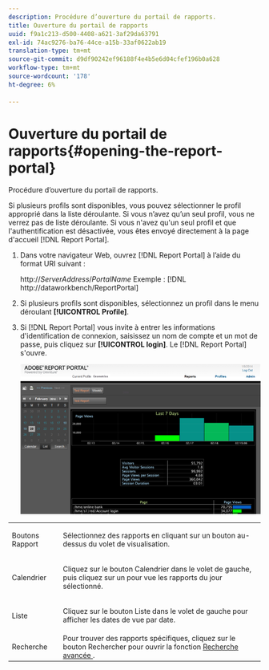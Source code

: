 ```yaml
---
description: Procédure d’ouverture du portail de rapports.
title: Ouverture du portail de rapports
uuid: f9a1c213-d500-4408-a621-3af29da63791
exl-id: 74ac9276-ba76-44ce-a15b-33af0622ab19
translation-type: tm+mt
source-git-commit: d9df90242ef96188f4e4b5e6d04cfef196b0a628
workflow-type: tm+mt
source-wordcount: '178'
ht-degree: 6%

---
```


# Ouverture du portail de rapports{#opening-the-report-portal}

Procédure d’ouverture du portail de rapports.

Si plusieurs profils sont disponibles, vous pouvez sélectionner le profil approprié dans la liste déroulante. Si vous n’avez qu’un seul profil, vous ne verrez pas de liste déroulante. Si vous n&#39;avez qu&#39;un seul profil et que l&#39;authentification est désactivée, vous êtes envoyé directement à la page d&#39;accueil [!DNL Report Portal].

1. Dans votre navigateur Web, ouvrez [!DNL Report Portal] à l’aide du format URI suivant :

   http://*ServerAddress*/*PortalName*
Exemple : [!DNL http://dataworkbench/ReportPortal]
1. Si plusieurs profils sont disponibles, sélectionnez un profil dans le menu déroulant **[!UICONTROL Profile]**.
1. Si [!DNL Report Portal] vous invite à entrer les informations d&#39;identification de connexion, saisissez un nom de compte et un mot de passe, puis cliquez sur **[!UICONTROL login]**. Le [!DNL Report Portal] s&#39;ouvre.

   ![](assets/report_portal_home.png)

<table id="table_E68190C670684FA798B41702FC911827"> 
 <tbody> 
  <tr> 
   <td colname="col1"> Boutons Rapport </td> 
   <td colname="col2"> <p>Sélectionnez des rapports en cliquant sur un bouton au-dessus du volet de visualisation. </p> </td> 
  </tr> 
  <tr> 
   <td colname="col1"> Calendrier </td> 
   <td colname="col2"> <p>Cliquez sur le bouton <span class="uicontrol"> Calendrier </span> dans le volet de gauche, puis cliquez sur un pour vue les rapports du jour sélectionné. </p> </td> 
  </tr> 
  <tr> 
   <td colname="col1"> Liste  </td> 
   <td colname="col2"> <p>Cliquez sur le bouton <span class="uicontrol"> Liste </span> dans le volet de gauche pour afficher les dates de vue par date. </p> </td> 
  </tr> 
  <tr> 
   <td colname="col1"> Recherche </td> 
   <td colname="col2"> Pour trouver des rapports spécifiques, cliquez sur le bouton <span class="uicontrol"> Rechercher </span> pour ouvrir la fonction <a href="../../../home/c-rpt-oview/c-search-adv.md#concept-083b751e28b645ceaa4d9784d21f78ca"> Recherche avancée </a>. </td> 
  </tr> 
 </tbody> 
</table>
